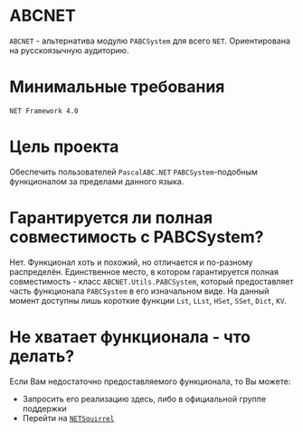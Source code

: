 # ABCNET

`ABCNET` - альтернатива модулю `PABCSystem` для всего `NET`. Ориентирована на русскоязычную аудиторию.

# Минимальные требования
`NET Framework 4.0`

# Цель проекта
Обеспечить пользователей `PascalABC.NET` `PABCSystem`-подобным функционалом за пределами данного языка. 

# Гарантируется ли полная совместимость с PABCSystem?
Нет. Функционал хоть и похожий, но отличается и по-разному распределён. Единственное место, в котором гарантируется полная совместимость - класс `ABCNET.Utils.PABCSystem`, который предоставляет часть функционала `PABCSystem` в его изначальном виде. На данный момент доступны лишь короткие функции `Lst`, `LLst`, `HSet`, `SSet`, `Dict`, `KV`.

# Не хватает функционала - что делать? 
Если Вам недостаточно предоставляемого функционала, то Вы можете:

- Запросить его реализацию здесь, либо в официальной группе поддержки
- Перейти на [`NETSquirrel`](https://github.com/NETMouse-projects/NETSquirrel)
